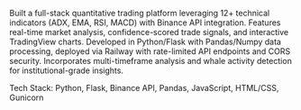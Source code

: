 Built a full-stack quantitative trading platform leveraging 12+ technical indicators (ADX, EMA, RSI, MACD) with Binance API integration. Features real-time market analysis, confidence-scored trade signals, and interactive TradingView charts. Developed in Python/Flask with Pandas/Numpy data processing, deployed via Railway with rate-limited API endpoints and CORS security. Incorporates multi-timeframe analysis and whale activity detection for institutional-grade insights.

Tech Stack: Python, Flask, Binance API, Pandas, JavaScript, HTML/CSS, Gunicorn

